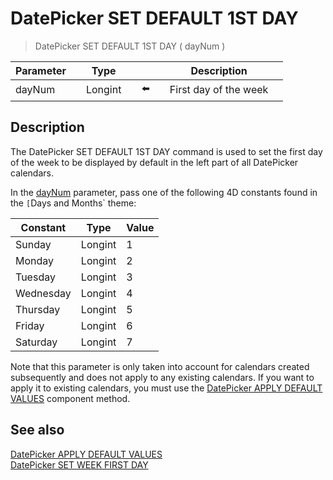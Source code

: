 # DatePicker SET DEFAULT 1ST DAY

> DatePicker SET DEFAULT 1ST DAY ( dayNum )

| Parameter |     | Type |     |     |     | Description |     |
| --- | --- | --- | --- | --- | --- | --- | --- |
| dayNum |     | Longint |     | ⬅️ |     | First day of the week |     |

## Description

The DatePicker SET DEFAULT 1ST DAY command is used to set the first day of the week to be displayed by default in the left part of all DatePicker calendars.

In the [dayNum](# "First day of the week") parameter, pass one of the following 4D constants found in the `[`Days and Months` theme:

| Constant | Type | Value |
| --- | --- | --- |
| Sunday | Longint | 1   |
| Monday | Longint | 2   |
| Tuesday | Longint | 3   |
| Wednesday | Longint | 4   |
| Thursday | Longint | 5   |
| Friday | Longint | 6   |
| Saturday | Longint | 7   |

Note that this parameter is only taken into account for calendars created subsequently and does not apply to any existing calendars. If you want to apply it to existing calendars, you must use the [DatePicker APPLY DEFAULT VALUES](DatePicker%20APPLY%20DEFAULT%20VALUES.md "DatePicker APPLY DEFAULT VALUES") component method.

## See also

[DatePicker APPLY DEFAULT VALUES](DatePicker%20APPLY%20DEFAULT%20VALUES.md)  
[DatePicker SET WEEK FIRST DAY](DatePicker%20SET%20WEEK%20FIRST%20DAY.md)
